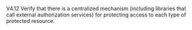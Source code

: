 V4.12 Verify that there is a centralized mechanism (including libraries that call external authorization services) for protecting access to each type of protected resource.